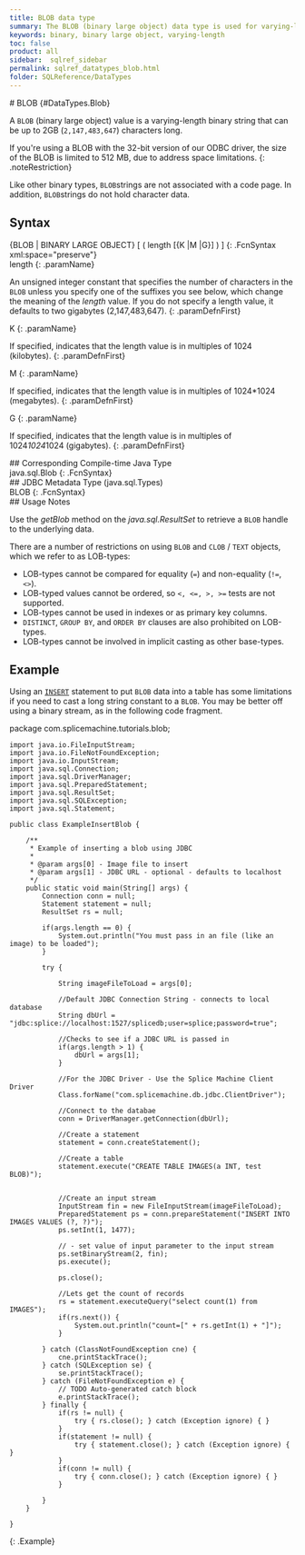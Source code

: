 ```yaml
---
title: BLOB data type
summary: The BLOB (binary large object) data type is used for varying-length binary strings that can be up to 2,147,483,647 characters long.
keywords: binary, binary large object, varying-length
toc: false
product: all
sidebar:  sqlref_sidebar
permalink: sqlref_datatypes_blob.html
folder: SQLReference/DataTypes
---
```

<section>
<div class="TopicContent" data-swiftype-index="true" markdown="1">
# BLOB   {#DataTypes.Blob}

A `BLOB` (binary large object) value is a varying-length binary string
that can be up to 2GB (`2,147,483,647`) characters long.

If you're using a BLOB with the 32-bit version of our ODBC driver, the
size of the BLOB is limited to 512 MB, due to address space limitations.
{: .noteRestriction}

Like other binary types, `BLOB`strings are not associated with a code
page. In addition, `BLOB`strings do not hold character data.

## Syntax

<div class="fcnWrapperWide" markdown="1">
    {BLOB | BINARY LARGE OBJECT} [ ( length [{K |M |G}] ) ]
{: .FcnSyntax xml:space="preserve"}

</div>
<div class="paramList" markdown="1">
length
{: .paramName}

An unsigned integer constant that specifies the number of characters in
the `BLOB` unless you specify one of the suffixes you see below, which
change the meaning of the *length* value. If you do not specify a length
value, it defaults to two gigabytes (2,147,483,647).
{: .paramDefnFirst}

K
{: .paramName}

If specified, indicates that the length value is in multiples of 1024
(kilobytes).
{: .paramDefnFirst}

M
{: .paramName}

If specified, indicates that the length value is in multiples of
1024*1024 (megabytes).
{: .paramDefnFirst}

G
{: .paramName}

If specified, indicates that the length value is in multiples of
1024*1024*1024 (gigabytes).
{: .paramDefnFirst}

</div>
## Corresponding Compile-time Java Type

<div class="fcnWrapperWide" markdown="1">
    java.sql.Blob
{: .FcnSyntax}

</div>
## JDBC Metadata Type (java.sql.Types)

<div class="fcnWrapperWide" markdown="1">
    BLOB
{: .FcnSyntax}

</div>
## Usage Notes

Use the *getBlob* method on the *java.sql.ResultSet* to retrieve a
`BLOB` handle to the underlying data.

There are a number of restrictions on using `BLOB` and `CLOB` / `TEXT`
objects, which we refer to as LOB-types:

* LOB-types cannot be compared for equality (`=`) and non-equality
  (`!=`, `<>`).
* LOB-typed values cannot be ordered, so `<, <=, >, >=` tests are not
  supported.
* LOB-types cannot be used in indexes or as primary key columns.
* `DISTINCT`, `GROUP BY`, and `ORDER BY` clauses are also prohibited on
  LOB-types.
* LOB-types cannot be involved in implicit casting as other base-types.

## Example

Using an [`INSERT`](sqlref_statements_insert.html) statement to put
`BLOB` data into a table has some limitations if you need to cast a long
string constant to a `BLOB`. You may be better off using a binary
stream, as in the following code fragment.

<div class="preWrapperWide" markdown="1">
    package com.splicemachine.tutorials.blob;
    
    import java.io.FileInputStream;
    import java.io.FileNotFoundException;
    import java.io.InputStream;
    import java.sql.Connection;
    import java.sql.DriverManager;
    import java.sql.PreparedStatement;
    import java.sql.ResultSet;
    import java.sql.SQLException;
    import java.sql.Statement;
    
    public class ExampleInsertBlob {
    
        /**
         * Example of inserting a blob using JDBC
         *
         * @param args[0] - Image file to insert
         * @param args[1] - JDBC URL - optional - defaults to localhost
         */
        public static void main(String[] args) {
            Connection conn = null;
            Statement statement = null;
            ResultSet rs = null;
    
            if(args.length == 0) {
                System.out.println("You must pass in an file (like an image) to be loaded");
            }
    
            try {
    
                String imageFileToLoad = args[0];
    
                //Default JDBC Connection String - connects to local database
                String dbUrl = "jdbc:splice://localhost:1527/splicedb;user=splice;password=true";
    
                //Checks to see if a JDBC URL is passed in
                if(args.length > 1) {
                    dbUrl = args[1];
                }
    
                //For the JDBC Driver - Use the Splice Machine Client Driver
                Class.forName("com.splicemachine.db.jdbc.ClientDriver");
    
                //Connect to the databae
                conn = DriverManager.getConnection(dbUrl);
    
                //Create a statement
                statement = conn.createStatement();
    
                //Create a table
                statement.execute("CREATE TABLE IMAGES(a INT, test BLOB)");
    
    
                //Create an input stream
                InputStream fin = new FileInputStream(imageFileToLoad);
                PreparedStatement ps = conn.prepareStatement("INSERT INTO IMAGES VALUES (?, ?)");
                ps.setInt(1, 1477);
    
                // - set value of input parameter to the input stream
                ps.setBinaryStream(2, fin);
                ps.execute();
    
                ps.close();
    
                //Lets get the count of records
                rs = statement.executeQuery("select count(1) from IMAGES");
                if(rs.next()) {
                    System.out.println("count=[" + rs.getInt(1) + "]");
                }
    
            } catch (ClassNotFoundException cne) {
                cne.printStackTrace();
            } catch (SQLException se) {
                se.printStackTrace();
            } catch (FileNotFoundException e) {
                // TODO Auto-generated catch block
                e.printStackTrace();
            } finally {
                if(rs != null) {
                    try { rs.close(); } catch (Exception ignore) { }
                }
                if(statement != null) {
                    try { statement.close(); } catch (Exception ignore) { }
                }
                if(conn != null) {
                    try { conn.close(); } catch (Exception ignore) { }
                }
    
            }
        }
    
    }
{: .Example}

</div>
</div>
</section>


